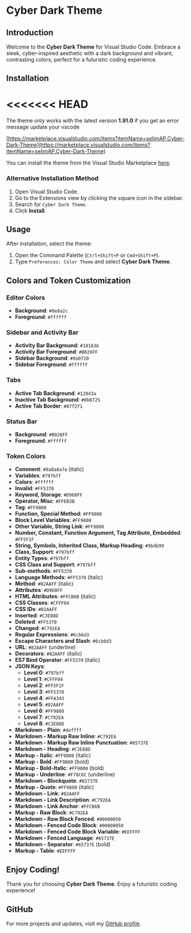 # Cyber Dark Theme

## Introduction

Welcome to the **Cyber Dark Theme** for Visual Studio Code. Embrace a sleek, cyber-inspired aesthetic with a dark background and vibrant, contrasting colors, perfect for a futuristic coding experience.

## Installation
<<<<<<< HEAD
=======
The theme only works with the latest version **1.91.0** if you get an error message update your vscode

[https://marketplace.visualstudio.com/items?itemName=selimAP.Cyber-Dark-Theme](https://marketplace.visualstudio.com/items?itemName=selimAP.Cyber-Dark-Theme)
>>>>>>

You can install the theme from the Visual Studio Marketplace [here](https://marketplace.visualstudio.com/items?itemName=selimAP.Cyber-Dark-Theme).

### Alternative Installation Method

1. Open Visual Studio Code.
2. Go to the Extensions view by clicking the square icon in the sidebar.
3. Search for `Cyber Dark Theme`.
4. Click **Install**.

## Usage

After installation, select the theme:

1. Open the Command Palette (`Ctrl+Shift+P` or `Cmd+Shift+P`).
2. Type `Preferences: Color Theme` and select **Cyber Dark Theme**.

## Colors and Token Customization

### Editor Colors
- **Background**: `#0e0a2c`
- **Foreground**: `#ffffff`

### Sidebar and Activity Bar
- **Activity Bar Background**: `#18163b`
- **Activity Bar Foreground**: `#B026FF`
- **Sidebar Background**: `#0a0720`
- **Sidebar Foreground**: `#ffffff`

### Tabs
- **Active Tab Background**: `#120d3a`
- **Inactive Tab Background**: `#0b0725`
- **Active Tab Border**: `#07f2f1`

### Status Bar
- **Background**: `#B026FF`
- **Foreground**: `#ffffff`

### Token Colors
- **Comment**: `#8a8a8a7e` (italic)
- **Variables**: `#797bff`
- **Colors**: `#ffffff`
- **Invalid**: `#FF5370`
- **Keyword, Storage**: `#D968FF`
- **Operator, Misc**: `#FFEB3B`
- **Tag**: `#FF9800`
- **Function, Special Method**: `#FF9800`
- **Block Level Variables**: `#FF9800`
- **Other Variable, String Link**: `#FF9800`
- **Number, Constant, Function Argument, Tag Attribute, Embedded**: `#FF5F1F`
- **String, Symbols, Inherited Class, Markup Heading**: `#9bdb99`
- **Class, Support**: `#797bff`
- **Entity Types**: `#797bff`
- **CSS Class and Support**: `#797bff`
- **Sub-methods**: `#FF5370`
- **Language Methods**: `#FF5370` (italic)
- **Method**: `#82AAFF` (italic)
- **Attributes**: `#D968FF`
- **HTML Attributes**: `#FFCB6B` (italic)
- **CSS Classes**: `#CFFF04`
- **CSS IDs**: `#82AAFF`
- **Inserted**: `#C3E88D`
- **Deleted**: `#FF5370`
- **Changed**: `#C792EA`
- **Regular Expressions**: `#6cb6d3`
- **Escape Characters and Slash**: `#6cb6d3`
- **URL**: `#82AAFF` (underline)
- **Decorators**: `#82AAFF` (italic)
- **ES7 Bind Operator**: `#FF5370` (italic)
- **JSON Keys**:
  - **Level 0**: `#797bff`
  - **Level 1**: `#CFFF04`
  - **Level 2**: `#FF5F1F`
  - **Level 3**: `#FF5370`
  - **Level 4**: `#FFA343`
  - **Level 5**: `#82AAFF`
  - **Level 6**: `#FF9800`
  - **Level 7**: `#C792EA`
  - **Level 8**: `#C3E88D`
- **Markdown - Plain**: `#deffff`
- **Markdown - Markup Raw Inline**: `#C792EA`
- **Markdown - Markup Raw Inline Punctuation**: `#65737E`
- **Markdown - Heading**: `#C3E88D`
- **Markup - Italic**: `#FF9800` (italic)
- **Markup - Bold**: `#FF9800` (bold)
- **Markup - Bold-Italic**: `#FF9800` (bold)
- **Markup - Underline**: `#F78C6C` (underline)
- **Markdown - Blockquote**: `#65737E`
- **Markup - Quote**: `#FF9800` (italic)
- **Markdown - Link**: `#82AAFF`
- **Markdown - Link Description**: `#C792EA`
- **Markdown - Link Anchor**: `#FFCB6B`
- **Markup - Raw Block**: `#C792EA`
- **Markdown - Raw Block Fenced**: `#00000050`
- **Markdown - Fenced Code Block**: `#00000050`
- **Markdown - Fenced Code Block Variable**: `#EEFFFF`
- **Markdown - Fenced Language**: `#65737E`
- **Markdown - Separator**: `#65737E` (bold)
- **Markup - Table**: `#EEFFFF`

## Enjoy Coding!

Thank you for choosing **Cyber Dark Theme**. Enjoy a futuristic coding experience!

## GitHub

For more projects and updates, visit my [GitHub profile](https://github.com/selimAP).
